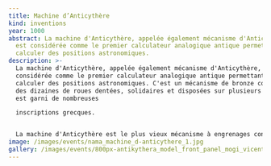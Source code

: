 ```yaml
---
title: Machine d’Anticythère
kind: inventions
year: 1000
abstract: La machine d'Anticythère, appelée également mécanisme d'Anticythère,
  est considérée comme le premier calculateur analogique antique permettant de
  calculer des positions astronomiques.
description: >-
  La machine d'Anticythère, appelée également mécanisme d'Anticythère, est
  considérée comme le premier calculateur analogique antique permettant de
  calculer des positions astronomiques. C'est un mécanisme de bronze comprenant
  des dizaines de roues dentées, solidaires et disposées sur plusieurs plans. Il
  est garni de nombreuses

  inscriptions grecques. 


  La machine d'Anticythère est le plus vieux mécanisme à engrenages connu. Il est désormais certain qu'il s'agissait d'un calculateur analogique qui décrivait les mouvements solaire, lunaire et des planètes visibles à l’oeil nu, sans que l'on puisse à proprement parler d'horloge astronomique car le mécanisme était actionné par une manivelle. Elle servait également à prévoir les éclipses.
image: /images/events/nama_machine_d-anticythere_1.jpg
gallery: /images/events/800px-antikythera_model_front_panel_mogi_vicentini_2007.jpg
---
```

